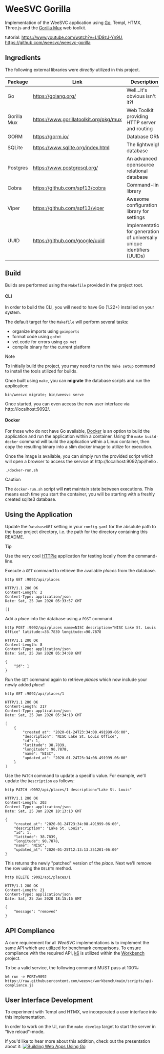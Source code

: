 # WeeSVC Gorilla
Implementation of the WeeSVC application using [Go](https://golang.org/), Templ, HTMX, Three.js and the [Gorilla Mux](https://www.gorillatoolkit.org/pkg/mux) web toolkit.

tutorial: https://www.youtube.com/watch?v=L1D9zJ-Yn9U, https://github.com/weesvc/weesvc-gorilla

## Ingredients
The following external libraries were *directly* utilized in this project.

| Package     | Link                                   | Description                                                             |
|-------------|----------------------------------------|-------------------------------------------------------------------------|
| Go          | https://golang.org/                    | Well...it's obvious isn't it?!                                          |
| Gorilla Mux | https://www.gorillatoolkit.org/pkg/mux | Web Toolkit providing HTTP server and routing                           |
| GORM        | https://gorm.io/                       | Database ORM                                                            |
| SQLite      | https://www.sqlite.org/index.html      | The lightweight database                                                |
| Postgres    | https://www.postgresql.org/            | An advanced opensource relational database                              |
| Cobra       | https://github.com/spf13/cobra         | Command-line library                                                    |
| Viper       | https://github.com/spf13/viper         | Awesome configuration library for settings                              |
| UUID        | https://github.com/google/uuid         | Implementation for generation of universally unique identifiers (UUIDs) |

## Build
Builds are performed using the `Makefile` provided in the project root.

#### CLI
In order to build the CLI, you will need to have Go (1.22+) installed on your system.

The default target for the `Makefile` will perform several tasks: 
* organize imports using `goimports`
* format code using `gofmt`
* vet code for errors using `go vet`
* compile binary for the current platform

> [!NOTE]
> To initially build the project, you may need to run the `make setup` command to install the tools utilized for builds.

Once built using `make`, you can **migrate** the database scripts and run the application:
```shell script
bin/weesvc migrate; bin/weesvc serve
```

Once started, you can even access the new user interface via http://localhost:9092/.

#### Docker
For those who do not have Go available, [Docker](https://hub.docker.com/) is an option to build the application and run the application within a container.
Using the `make build-docker` command will build the application within a Linux container, then copy the resulting binary into a slim docker image to utilize for execution.

Once the image is available, you can simply run the provided script which will open a browser to access the service at http://localhost:9092/api/hello .

```shell script
./docker-run.sh
```
> [!CAUTION]
> The `docker-run.sh` script will **not** maintain state between executions.
> This means each time you start the container, you will be starting with a freshly created sqlite3 database.

## Using the Application
Update the `DatabaseURI` setting in your `config.yaml` for the absolute path to the base project directory, i.e. the path for the directory containing this README.

> [!TIP]
> Use the very cool [HTTPie](https://httpie.org/) application for testing locally from the command-line.

Execute a `GET` command to retrieve the available _places_ from the database.
```shell script
http GET :9092/api/places
```
```shell
HTTP/1.1 200 OK
Content-Length: 2
Content-Type: application/json
Date: Sat, 25 Jan 2020 05:33:57 GMT

[]
```
Add a _place_ into the database using a `POST` command.
```shell script
http POST :9092/api/places name=NISC description="NISC Lake St. Louis Office" latitude:=38.7839 longitude:=90.7878
```
```shell
HTTP/1.1 200 OK
Content-Length: 8
Content-Type: application/json
Date: Sat, 25 Jan 2020 05:34:08 GMT

{
    "id": 1
}
```
Run the `GET` command again to retrieve _places_ which now include your newly added _place_!
```shell script
http GET :9092/api/places/1
```
```shell
HTTP/1.1 200 OK
Content-Length: 217
Content-Type: application/json
Date: Sat, 25 Jan 2020 05:34:18 GMT

[
    {
        "created_at": "2020-01-24T23:34:08.491999-06:00",
        "description": "NISC Lake St. Louis Office",
        "id": 1,
        "latitude": 38.7839,
        "longitude": 90.7878,
        "name": "NISC",
        "updated_at": "2020-01-24T23:34:08.491999-06:00"
    }
]
```
Use the `PATCH` command to update a specific value.
For example, we'll update the `Description` as follows:
```shell script
http PATCH :9092/api/places/1 description="Lake St. Louis"
```
```shell
HTTP/1.1 200 OK
Content-Length: 203
Content-Type: application/json
Date: Sat, 25 Jan 2020 18:13:13 GMT

{
    "created_at": "2020-01-24T23:34:08.491999-06:00",
    "description": "Lake St. Louis",
    "id": 1,
    "latitude": 38.7839,
    "longitude": 90.7878,
    "name": "NISC",
    "updated_at": "2020-01-25T12:13:13.351201-06:00"
}
```
This returns the newly "patched" version of the _place_.
Next we'll remove the row using the `DELETE` method.
```shell script
http DELETE :9092/api/places/1
```
```shell
HTTP/1.1 200 OK
Content-Length: 21
Content-Type: application/json
Date: Sat, 25 Jan 2020 18:15:16 GMT

{
    "message": "removed"
}
```

## API Compliance
A core requirement for all _WeeSVC_ implementations is to implement the same API which are utilized for benchmark comparisons.
To ensure compliance with the required API, [k6](https://k6.io/) is utilized within the [Workbench](https://github.com/weesvc/workbench) project.

To be a valid service, the following command MUST pass at 100%:
```shell script
k6 run -e PORT=9092 https://raw.githubusercontent.com/weesvc/workbench/main/scripts/api-compliance.js
```

## User Interface Development
To experiment with Templ and HTMX, we incorporated a user interface into this implementation.

In order to work on the UI, run the `make develop` target to start the server in "live reload"-mode.

If you'd like to hear more about this addition, check out the presentation about it:
[![Building Web Apps Using Go](https://i.ytimg.com/vi/L1D9zJ-Yn9U/maxresdefault.jpg)](https://www.youtube.com/watch?v=L1D9zJ-Yn9U)
